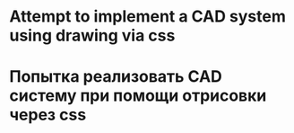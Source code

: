 # Attempt to implement a CAD system using drawing via css
# Попытка реализовать CAD систему при помощи отрисовки через css

